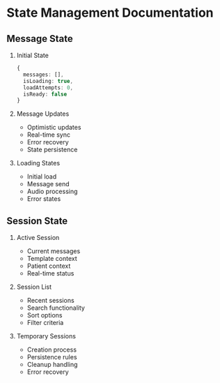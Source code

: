 
# State Management Documentation

## Message State
1. Initial State
   ```typescript
   {
     messages: [],
     isLoading: true,
     loadAttempts: 0,
     isReady: false
   }
   ```

2. Message Updates
   - Optimistic updates
   - Real-time sync
   - Error recovery
   - State persistence

3. Loading States
   - Initial load
   - Message send
   - Audio processing
   - Error states

## Session State
1. Active Session
   - Current messages
   - Template context
   - Patient context
   - Real-time status

2. Session List
   - Recent sessions
   - Search functionality
   - Sort options
   - Filter criteria

3. Temporary Sessions
   - Creation process
   - Persistence rules
   - Cleanup handling
   - Error recovery
